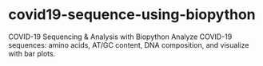 # covid19-sequence-using-biopython
COVID-19 Sequencing &amp; Analysis with Biopython Analyze COVID-19 sequences: amino acids, AT/GC content, DNA composition, and visualize with bar plots.
